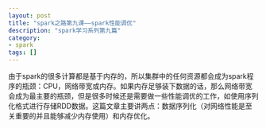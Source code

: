 ```yaml
---
layout: post
title: "spark之路第九课——spark性能调优"
description: "spark学习系列第九篇"
category: 
- spark
tags: []
---
```


由于spark的很多计算都是基于内存的，所以集群中的任何资源都会成为spark程序的瓶颈：CPU，网络带宽或内存。如果内存足够装下数据的话，那么网络带宽会成为最主要的瓶颈，但是很多时候还是需要做一些性能调优的工作，如使用序列化格式进行存储RDD数据。这篇文章主要讲两点：数据序列化（对网络性能是至关重要的并且能够减少内存使用）和内存优化。